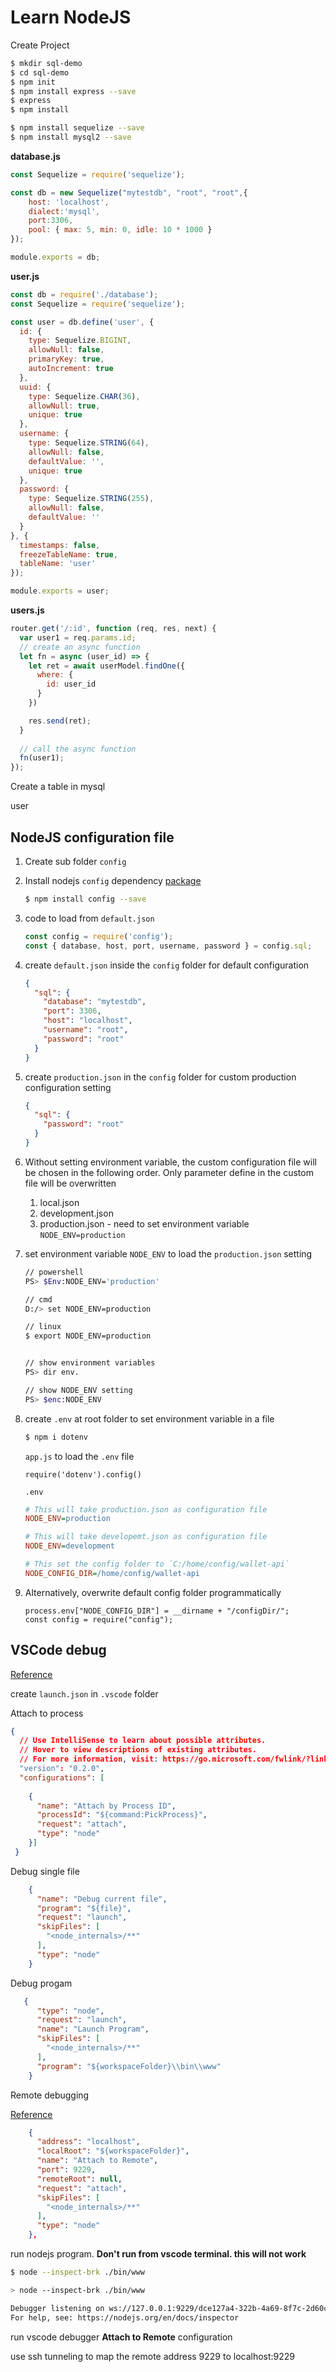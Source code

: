 # Learn NodeJS

Create Project

```sh
$ mkdir sql-demo
$ cd sql-demo
$ npm init
$ npm install express --save
$ express
$ npm install

$ npm install sequelize --save
$ npm install mysql2 --save

```



**database.js**

```js
const Sequelize = require('sequelize');

const db = new Sequelize("mytestdb", "root", "root",{ 
    host: 'localhost', 
    dialect:'mysql', 
    port:3306,
    pool: { max: 5, min: 0, idle: 10 * 1000 }
});

module.exports = db;
```



**user.js**

```js
const db = require('./database');
const Sequelize = require('sequelize');

const user = db.define('user', {
  id: {
    type: Sequelize.BIGINT,
    allowNull: false,
    primaryKey: true,
    autoIncrement: true
  },
  uuid: {
    type: Sequelize.CHAR(36),
    allowNull: true,
    unique: true
  },
  username: {
    type: Sequelize.STRING(64),
    allowNull: false,
    defaultValue: '',
    unique: true
  },
  password: {
    type: Sequelize.STRING(255),
    allowNull: false,
    defaultValue: ''
  }
}, {
  timestamps: false,
  freezeTableName: true,
  tableName: 'user'
});

module.exports = user;
```



**users.js**

```js
router.get('/:id', function (req, res, next) {
  var user1 = req.params.id;
  // create an async function
  let fn = async (user_id) => {
    let ret = await userModel.findOne({
      where: {
        id: user_id
      }
    })

    res.send(ret);
  }
  
  // call the async function
  fn(user1);
});
```



Create a table in mysql

user

## NodeJS configuration file

1. Create sub folder `config`

2. Install nodejs `config` dependency [package](https://www.npmjs.com/package/config)

   ```sh
   $ npm install config --save
   ```

   

3. code to load from `default.json`

   ```js
   const config = require('config');
   const { database, host, port, username, password } = config.sql;
   ```

   

4. create `default.json` inside the `config` folder for default configuration

   ```json
   {
     "sql": {
       "database": "mytestdb",
       "port": 3306,
       "host": "localhost",
       "username": "root",
       "password": "root"
     }
   }
   ```

   

5. create `production.json` in the `config` folder for custom production configuration setting

   ```json
   {
     "sql": {
       "password": "root"
     }
   }
   ```

6. Without setting environment variable, the custom configuration file will be chosen in the following order. Only parameter define in the custom file will be overwritten

   1. local.json
   2. development.json
   3. production.json - need to set environment variable `NODE_ENV=production`
   
7. set environment variable `NODE_ENV` to load the `production.json` setting

   ```sh
   // powershell
   PS> $Env:NODE_ENV='production'
   
   // cmd
   D:/> set NODE_ENV=production
   
   // linux
   $ export NODE_ENV=production
   
   ```

   ```sh
   
   // show environment variables
   PS> dir env.
   
   // show NODE_ENV setting
   PS> $enc:NODE_ENV 
   ```

   

8. create `.env` at root folder to set environment variable in a file

   ```sh
   $ npm i dotenv
   ```

   `app.js` to load the `.env` file

   ```nodejs
   require('dotenv').config()
   ```

   `.env`

   ```ini
   # This will take production.json as configuration file
   NODE_ENV=production
   
   # This will take developemt.json as configuration file
   NODE_ENV=development
   
   # This set the config folder to `C:/home/config/wallet-api`
   NODE_CONFIG_DIR=/home/config/wallet-api
   ```

   

9. Alternatively, overwrite default config folder programmatically

   ```nodejs
   process.env["NODE_CONFIG_DIR"] = __dirname + "/configDir/";
   const config = require("config");
   ```

   

## VSCode debug

[Reference](https://vscode.readthedocs.io/en/latest/nodejs/nodejs-debugging/)

create `launch.json` in `.vscode` folder

Attach to process

```json
{
  // Use IntelliSense to learn about possible attributes.
  // Hover to view descriptions of existing attributes.
  // For more information, visit: https://go.microsoft.com/fwlink/?linkid=830387
  "version": "0.2.0",
  "configurations": [
    
    {
      "name": "Attach by Process ID",
      "processId": "${command:PickProcess}",
      "request": "attach",
      "type": "node"
    }]
 }
```



Debug single file

```json
    {
      "name": "Debug current file",
      "program": "${file}",
      "request": "launch",
      "skipFiles": [
        "<node_internals>/**"
      ],
      "type": "node"
    }
```



Debug progam

```json
   {
      "type": "node",
      "request": "launch",
      "name": "Launch Program",
      "skipFiles": [
        "<node_internals>/**"
      ],
      "program": "${workspaceFolder}\\bin\\www"
    }
```



Remote debugging

[Reference](https://maikthulhu.github.io/2019-05-17-remote-debugging-node-vscode/)

```json
    {
      "address": "localhost",
      "localRoot": "${workspaceFolder}",
      "name": "Attach to Remote",
      "port": 9229,
      "remoteRoot": null,
      "request": "attach",
      "skipFiles": [
        "<node_internals>/**"
      ],
      "type": "node"
    },
```



run nodejs program. **Don't run from vscode terminal. this will not work**

```sh
$ node --inspect-brk ./bin/www

> node --inspect-brk ./bin/www

Debugger listening on ws://127.0.0.1:9229/dce127a4-322b-4a69-8f7c-2d60c94395de
For help, see: https://nodejs.org/en/docs/inspector
```

run vscode debugger **Attach to Remote** configuration

use ssh tunneling to map the remote address 9229 to localhost:9229